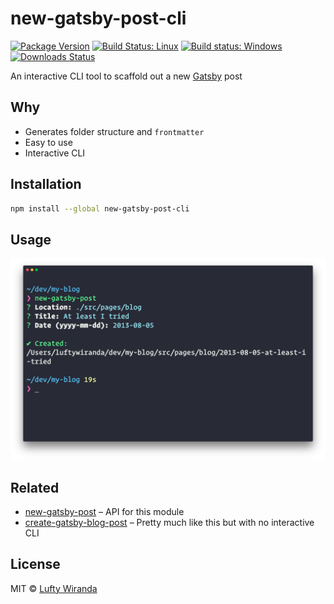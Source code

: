 # new-gatsby-post-cli

[![Package Version](https://img.shields.io/npm/v/new-gatsby-post-cli.svg)](https://www.npmjs.com/package/new-gatsby-post-cli)
[![Build Status: Linux](https://img.shields.io/travis/luftywiranda13/new-gatsby-post-cli/master.svg)](https://travis-ci.org/luftywiranda13/new-gatsby-post-cli)
[![Build status: Windows](https://ci.appveyor.com/api/projects/status/879o0bi0rn5up0dr/branch/master?svg=true)](https://ci.appveyor.com/project/luftywiranda13/new-gatsby-post-cli/branch/master)
[![Downloads Status](https://img.shields.io/npm/dm/new-gatsby-post-cli.svg)](https://npm-stat.com/charts.html?package=new-gatsby-post-cli&from=2016-04-01)

An interactive CLI tool to scaffold out a new [Gatsby](https://www.gatsbyjs.org/) post

## Why

* Generates folder structure and `frontmatter`
* Easy to use
* Interactive CLI

## Installation

```sh
npm install --global new-gatsby-post-cli
```

## Usage

<img src="screenshot.png" width="864">

## Related

* [new-gatsby-post](https://github.com/luftywiranda13/new-gatsby-post) – API for this module
* [create-gatsby-blog-post](https://github.com/DSchau/create-gatsby-blog-post) – Pretty much like this but with no interactive CLI

## License

MIT &copy; [Lufty Wiranda](https://www.luftywiranda.com)
